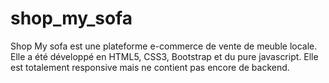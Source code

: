 # shop_my_sofa
Shop My sofa est une plateforme e-commerce de vente de meuble locale. Elle a été développé en HTML5, CSS3, Bootstrap et du pure javascript. Elle est totalement responsive mais ne contient pas encore de backend.  
